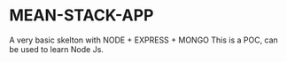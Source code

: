 # MEAN-STACK-APP
A very basic skelton with NODE + EXPRESS + MONGO
This is a POC, can be used to learn Node Js.
